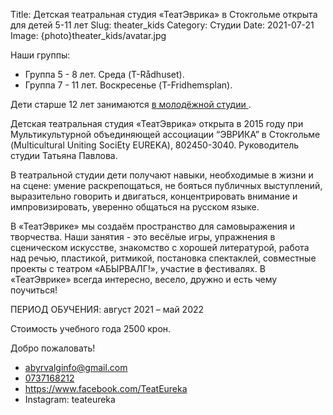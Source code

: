 Title: Детская театральная студия «ТеатЭврика» в Стокгольме открыта для детей 5-11 лет
Slug: theater_kids
Category: Студии
Date: 2021-07-21
Image: {photo}theater_kids/avatar.jpg

Наши группы:

* Группа 5 - 8 лет. Среда (T-Rådhuset).
* Группа 7 - 11 лет. Воскресенье (T-Fridhemsplan).

Дети старше 12 лет занимаются [в молодёжной студии ]({filename}./theater_youth.md).

Детская театральная студия «ТеатЭврика» открыта в 2015 году при Мультикультурной объединяющей ассоциации “ЭВРИКА” в Стокгольме (Multicultural Uniting SociEty EUREKA), 802450-3040.  Руководитель студии Татьяна Павлова.

В театральной студии дети получают навыки, необходимые в жизни и на сцене: умение раскрепощаться, не бояться публичных выступлений, выразительно говорить и двигаться, концентрировать внимание и импровизировать, уверенно общаться на русском языке.

В «ТеатЭврике» мы создаём пространство для самовыражения и творчества. Наши занятия - это весёлые игры, упражнения в сценическом искусстве, знакомство с хорошей литературой, работа над речью, пластикой, ритмикой, постановка спектаклей, совместные проекты с театром «АБЫРВАЛГ!», участие в фестивалях. В «ТеатЭврике» всегда интересно, весело, дружно и есть чему поучиться!

ПЕРИОД ОБУЧЕНИЯ: август 2021 – май 2022

Стоимость учебного года 2500 крон.

Добро пожаловать!

* <a href="mailto: abyrvalginfo@gmail.com">abyrvalginfo@gmail.com</a>
* <a href="tel:+46737168212">0737168212</a>
* <a href="https://www.facebook.com/TeatEureka">https://www.facebook.com/TeatEureka</a>
* Instagram: teateureka
